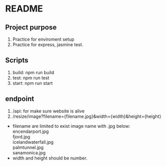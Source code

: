 # README

## Project purpose
1. Practice for enviroment setup
2. Practice for express, jasmine test.

## Scripts
1. build: npm run build
2. test: npm run test
3. start: npm run start

## endpoint
1. /api: for make sure website is alive
2. /resize/image?filename={filename.jpg}&width={width}&height={height}  
- filename are limited to exist image name with .jpg below:  
encendarport.jpg    
fjord.jpg  
icelandwaterfall.jpg\
palmtunnel.jpg\
sanamonica.jpg
- width and height should be number.
